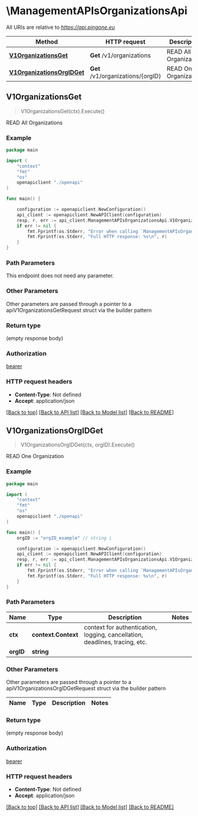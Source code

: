 # \ManagementAPIsOrganizationsApi

All URIs are relative to *https://api.pingone.eu*

Method | HTTP request | Description
------------- | ------------- | -------------
[**V1OrganizationsGet**](ManagementAPIsOrganizationsApi.md#V1OrganizationsGet) | **Get** /v1/organizations | READ All Organizations
[**V1OrganizationsOrgIDGet**](ManagementAPIsOrganizationsApi.md#V1OrganizationsOrgIDGet) | **Get** /v1/organizations/{orgID} | READ One Organization



## V1OrganizationsGet

> V1OrganizationsGet(ctx).Execute()

READ All Organizations



### Example

```go
package main

import (
    "context"
    "fmt"
    "os"
    openapiclient "./openapi"
)

func main() {

    configuration := openapiclient.NewConfiguration()
    api_client := openapiclient.NewAPIClient(configuration)
    resp, r, err := api_client.ManagementAPIsOrganizationsApi.V1OrganizationsGet(context.Background()).Execute()
    if err != nil {
        fmt.Fprintf(os.Stderr, "Error when calling `ManagementAPIsOrganizationsApi.V1OrganizationsGet``: %v\n", err)
        fmt.Fprintf(os.Stderr, "Full HTTP response: %v\n", r)
    }
}
```

### Path Parameters

This endpoint does not need any parameter.

### Other Parameters

Other parameters are passed through a pointer to a apiV1OrganizationsGetRequest struct via the builder pattern


### Return type

 (empty response body)

### Authorization

[bearer](../README.md#bearer)

### HTTP request headers

- **Content-Type**: Not defined
- **Accept**: application/json

[[Back to top]](#) [[Back to API list]](../README.md#documentation-for-api-endpoints)
[[Back to Model list]](../README.md#documentation-for-models)
[[Back to README]](../README.md)


## V1OrganizationsOrgIDGet

> V1OrganizationsOrgIDGet(ctx, orgID).Execute()

READ One Organization



### Example

```go
package main

import (
    "context"
    "fmt"
    "os"
    openapiclient "./openapi"
)

func main() {
    orgID := "orgID_example" // string | 

    configuration := openapiclient.NewConfiguration()
    api_client := openapiclient.NewAPIClient(configuration)
    resp, r, err := api_client.ManagementAPIsOrganizationsApi.V1OrganizationsOrgIDGet(context.Background(), orgID).Execute()
    if err != nil {
        fmt.Fprintf(os.Stderr, "Error when calling `ManagementAPIsOrganizationsApi.V1OrganizationsOrgIDGet``: %v\n", err)
        fmt.Fprintf(os.Stderr, "Full HTTP response: %v\n", r)
    }
}
```

### Path Parameters


Name | Type | Description  | Notes
------------- | ------------- | ------------- | -------------
**ctx** | **context.Context** | context for authentication, logging, cancellation, deadlines, tracing, etc.
**orgID** | **string** |  | 

### Other Parameters

Other parameters are passed through a pointer to a apiV1OrganizationsOrgIDGetRequest struct via the builder pattern


Name | Type | Description  | Notes
------------- | ------------- | ------------- | -------------


### Return type

 (empty response body)

### Authorization

[bearer](../README.md#bearer)

### HTTP request headers

- **Content-Type**: Not defined
- **Accept**: application/json

[[Back to top]](#) [[Back to API list]](../README.md#documentation-for-api-endpoints)
[[Back to Model list]](../README.md#documentation-for-models)
[[Back to README]](../README.md)

